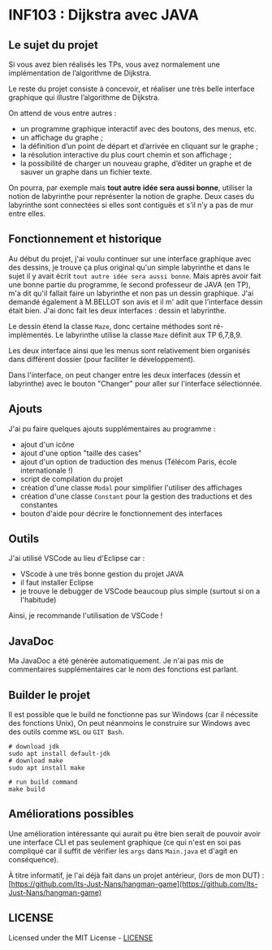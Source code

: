 # INF103 : Dijkstra avec JAVA

## Le sujet du projet

Si vous avez bien réalisés les TPs, vous avez normalement une implémentation de l’algorithme de Dijkstra.

Le reste du projet consiste à concevoir, et réaliser une très belle interface graphique qui illustre l’algorithme de Dijkstra.

On attend de vous entre autres :

- un programme graphique interactif avec des boutons, des menus, etc.
- un affichage du graphe ;
- la définition d’un point de départ et d’arrivée en cliquant sur le graphe ;
- la résolution interactive du plus court chemin et son affichage ;
- la possibilité de charger un nouveau graphe, d’éditer un graphe et de sauver un graphe dans un fichier texte.

On pourra, par exemple mais **tout autre idée sera aussi bonne**, utiliser la notion de labyrinthe pour représenter la notion de graphe. Deux cases du labyrinthe sont connectées si elles sont contiguës et s’il n’y a pas de mur entre elles.

## Fonctionnement et historique

Au début du projet, j'ai voulu continuer sur une interface graphique avec des dessins, je trouve ça plus original qu'un simple labyrinthe et dans le sujet il y avait écrit `tout autre idée sera aussi bonne`. Mais après avoir fait une bonne partie du programme, le second professeur de JAVA (en TP), m'a dit qu'il fallait faire un labyrinthe et non pas un dessin graphique. J'ai demandé également à M.BELLOT son avis et il m' adit que l'interface dessin était bien. J'ai donc fait les deux interfaces : dessin et labyrinthe.

Le dessin étend la classe `Maze`, donc certaine méthodes sont ré-implémentés. Le labyrinthe utilise la classe `Maze` définit aux TP 6,7,8,9.

Les deux interface ainsi que les menus sont relativement bien organisés dans différent dossier (pour faciliter le développement).

Dans l'interface, on peut changer entre les deux interfaces (dessin et labyrinthe) avec le bouton "Changer" pour aller sur l'interface sélectionnée.

## Ajouts

J'ai pu faire quelques ajouts supplémentaires au programme :
- ajout d'un icône
- ajout d'une option "taille des cases"
- ajout d'un option de traduction des menus (Télécom Paris, école internationale !)
- script de compilation du projet
- création d'une classe `Modal` pour simplifier l'utiliser des affichages
- création d'une classe `Constant` pour la gestion des traductions et des constantes
- bouton d'aide pour décrire le fonctionnement des interfaces

## Outils

J'ai utilisé VSCode au lieu d'Eclipse car :
- VScode à une très bonne gestion du projet JAVA
- il faut installer Eclipse
- je trouve le debugger de VSCode beaucoup plus simple (surtout si on a l'habitude)

Ainsi, je recommande l'utilisation de VSCode !

## JavaDoc

Ma JavaDoc a été générée automatiquement. Je n'ai pas mis de commentaires supplémentaires car le nom des fonctions est parlant.

## Builder le projet

Il est possible que le build ne fonctionne pas sur Windows (car il nécessite des fonctions Unix), On peut néanmoins le construire sur Windows avec des outils comme `WSL` ou `GIT Bash`.

```
# download jdk
sudo apt install default-jdk
# download make
sudo apt install make

# run build command
make build
```

## Améliorations possibles

Une amélioration intéressante qui aurait pu être bien serait de pouvoir avoir une interface CLI et pas seulement graphique (ce qui n'est en soi pas compliqué car il suffit de vérifier les `args` dans `Main.java` et d'agit en conséquence).

À titre informatif, je l'ai déjà fait dans un projet antérieur, (lors de mon DUT) : [https://github.com/Its-Just-Nans/hangman-game](https://github.com/Its-Just-Nans/hangman-game)

## LICENSE

Licensed under the MIT License - [LICENSE](LICENSE)
